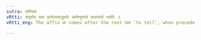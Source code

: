 ```yaml
---
sutra: समिख्यः
vRtti: संपूर्वात् ख्या इत्येतस्माद्धातोः कर्मण्युपपदे कप्रत्ययो भवति ॥
vRtti_eng: The affix क comes after the root ख्या 'to tell', when preceded by the preposition सम्, and when the object is in composition with it.

---
```

